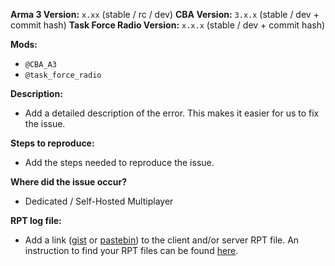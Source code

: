 **Arma 3 Version:** `x.xx` (stable / rc / dev)
**CBA Version:** `3.x.x` (stable / dev + commit hash)
**Task Force Radio Version:** `x.x.x` (stable / dev + commit hash)

**Mods:**
- `@CBA_A3`
- `@task_force_radio`

**Description:**
- Add a detailed description of the error. This makes it easier for us to fix the issue.

**Steps to reproduce:**
- Add the steps needed to reproduce the issue.

**Where did the issue occur?**
- Dedicated / Self-Hosted Multiplayer

**RPT log file:**
- Add a link ([gist](https://gist.github.com) or [pastebin](http://pastebin.com)) to the client and/or server RPT file. An instruction to find your RPT files can be found [here](https://community.bistudio.com/wiki/Crash_Files#Arma_3).